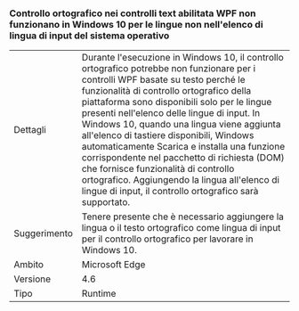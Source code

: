 ### <a name="wpf-spell-checking-in-text-enabled-controls-will-not-work-in-windows-10-for-languages-not-in-the-oss-input-language-list"></a>Controllo ortografico nei controlli text abilitata WPF non funzionano in Windows 10 per le lingue non nell'elenco di lingua di input del sistema operativo

|   |   |
|---|---|
|Dettagli|Durante l'esecuzione in Windows 10, il controllo ortografico potrebbe non funzionare per i controlli WPF basate su testo perché le funzionalità di controllo ortografico della piattaforma sono disponibili solo per le lingue presenti nell'elenco delle lingue di input. In Windows 10, quando una lingua viene aggiunta all'elenco di tastiere disponibili, Windows automaticamente Scarica e installa una funzione corrispondente nel pacchetto di richiesta (DOM) che fornisce funzionalità di controllo ortografico. Aggiungendo la lingua all'elenco di lingue di input, il controllo ortografico sarà supportato.|
|Suggerimento|Tenere presente che è necessario aggiungere la lingua o il testo ortografico come lingua di input per il controllo ortografico per lavorare in Windows 10.|
|Ambito|Microsoft Edge|
|Versione|4.6|
|Tipo|Runtime|

